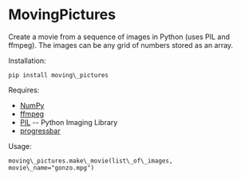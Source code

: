 MovingPictures 
=================

Create a movie from a sequence of images in Python (uses PIL and ffmpeg). The images can be any grid of numbers stored as an array. 

Installation:

	pip install moving\_pictures

Requires:

  * [NumPy](http://www.numpy.org/)
  * [ffmpeg](http://www.ffmpeg.org/)
  * [PIL](http://www.pythonware.com/products/pil/) -- Python Imaging Library 
  * [progressbar](https://code.google.com/p/python-progressbar/)

Usage:

	moving\_pictures.make\_movie(list\_of\_images, movie\_name="gonzo.mpg") 
    
